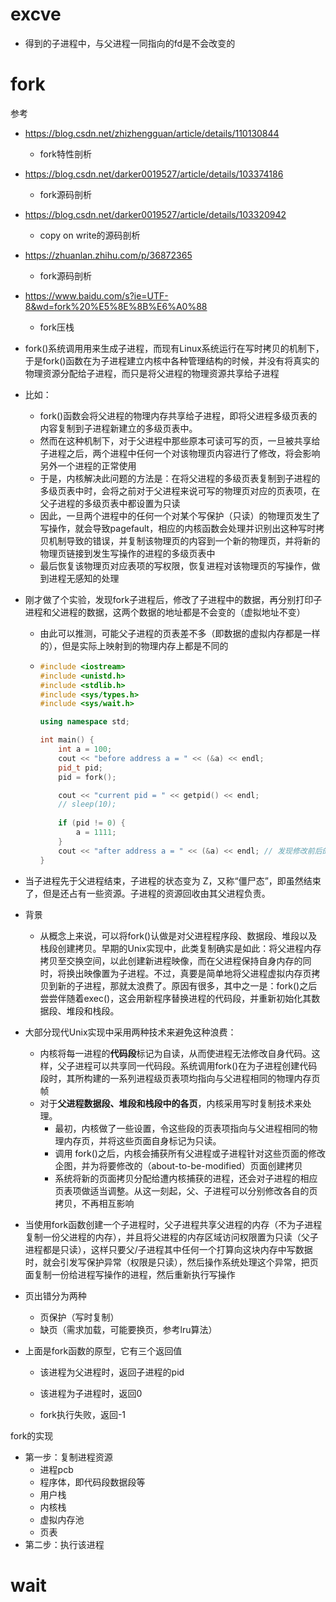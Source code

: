 # excve

- 得到的子进程中，与父进程一同指向的fd是不会改变的





# fork

参考

- https://blog.csdn.net/zhizhengguan/article/details/110130844
  - fork特性剖析
- https://blog.csdn.net/darker0019527/article/details/103374186
  - fork源码剖析
- https://blog.csdn.net/darker0019527/article/details/103320942
  - copy on write的源码剖析
- https://zhuanlan.zhihu.com/p/36872365
  - fork源码剖析
- https://www.baidu.com/s?ie=UTF-8&wd=fork%20%E5%8E%8B%E6%A0%88
  - fork压栈






- fork()系统调用用来生成子进程，而现有Linux系统运行在写时拷贝的机制下，于是fork()函数在为子进程建立内核中各种管理结构的时候，并没有将真实的物理资源分配给子进程，而只是将父进程的物理资源共享给子进程

- 比如：

  - fork()函数会将父进程的物理内存共享给子进程，即将父进程多级页表的内容复制到子进程新建立的多级页表中。
  - 然而在这种机制下，对于父进程中那些原本可读可写的页，一旦被共享给子进程之后，两个进程中任何一个对该物理页内容进行了修改，将会影响另外一个进程的正常使用
  - 于是，内核解决此问题的方法是：在将父进程的多级页表复制到子进程的多级页表中时，会将之前对于父进程来说可写的物理页对应的页表项，在父子进程的多级页表中都设置为只读
  - 因此，一旦两个进程中的任何一个对某个写保护（只读）的物理页发生了写操作，就会导致pagefault，相应的内核函数会处理并识别出这种写时拷贝机制导致的错误，并复制该物理页的内容到一个新的物理页，并将新的物理页链接到发生写操作的进程的多级页表中
  - 最后恢复该物理页对应表项的写权限，恢复进程对该物理页的写操作，做到进程无感知的处理

- 刚才做了个实验，发现fork子进程后，修改了子进程中的数据，再分别打印子进程和父进程的数据，这两个数据的地址都是不会变的（虚拟地址不变）

  - 由此可以推测，可能父子进程的页表差不多（即数据的虚拟内存都是一样的），但是实际上映射到的物理内存上都是不同的

  - ```cpp
    #include <iostream>
    #include <unistd.h>
    #include <stdlib.h>
    #include <sys/types.h>
    #include <sys/wait.h>
    
    using namespace std;
    
    int main() {
        int a = 100;
        cout << "before address a = " << (&a) << endl;
        pid_t pid;
        pid = fork();
    
        cout << "current pid = " << getpid() << endl;
        // sleep(10);
        
        if (pid != 0) {
            a = 1111;
        }
        cout << "after address a = " << (&a) << endl; // 发现修改前后的数据地址都是一样的
    }
    ```





- 当子进程先于父进程结束，子进程的状态变为 Z，又称“僵尸态”，即虽然结束了，但是还占有一些资源。子进程的资源回收由其父进程负责。





- 背景
  - 从概念上来说，可以将fork()认做是对父进程程序段、数据段、堆段以及栈段创建拷贝。早期的Unix实现中，此类复制确实是如此：将父进程内存拷贝至交换空间，以此创建新进程映像，而在父进程保持自身内存的同时，将换出映像置为子进程。不过，真要是简单地将父进程虚拟内存页拷贝到新的子进程，那就太浪费了。原因有很多，其中之一是：fork()之后尝尝伴随着exec()，这会用新程序替换进程的代码段，并重新初始化其数据段、堆段和栈段。
- 大部分现代Unix实现中采用两种技术来避免这种浪费：
  - 内核将每一进程的**代码段**标记为自读，从而使进程无法修改自身代码。这样，父子进程可以共享同一代码段。系统调用fork()在为子进程创建代码段时，其所构建的一系列进程级页表项均指向与父进程相同的物理内存页帧
  - 对于**父进程数据段、堆段和栈段中的各页**，内核采用写时复制技术来处理。
    - 最初，内核做了一些设置，令这些段的页表项指向与父进程相同的物理内存页，并将这些页面自身标记为只读。
    - 调用 fork()之后，内核会捕获所有父进程或子进程针对这些页面的修改企图，并为将要修改的（about-to-be-modified）页面创建拷贝
    - 系统将新的页面拷贝分配给遭内核捕获的进程，还会对子进程的相应页表项做适当调整。从这一刻起，父、子进程可以分别修改各自的页拷贝，不再相互影响



- 当使用fork函数创建一个子进程时，父子进程共享父进程的内存（不为子进程复制一份父进程的内存），并且将父进程的内存区域访问权限置为只读（父子进程都是只读），这样只要父/子进程其中任何一个打算向这块内存中写数据时，就会引发写保护异常（权限是只读），然后操作系统处理这个异常，把页面复制一份给进程写操作的进程，然后重新执行写操作



- 页出错分为两种
  - 页保护（写时复制）
  - 缺页（需求加载，可能要换页，参考lru算法）



- 上面是fork函数的原型，它有三个返回值

  - 该进程为父进程时，返回子进程的pid

  - 该进程为子进程时，返回0

  - fork执行失败，返回-1



fork的实现

- 第一步：复制进程资源
  - 进程pcb
  - 程序体，即代码段数据段等
  - 用户栈
  - 内核栈
  - 虚拟内存池
  - 页表
- 第二步：执行该进程





# wait